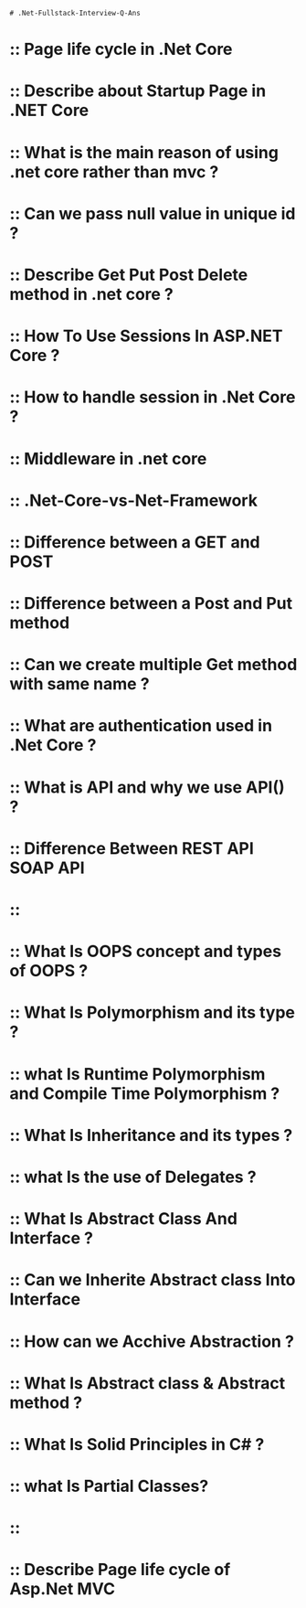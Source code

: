     # .Net-Fullstack-Interview-Q-Ans 
    
 # :: Page life cycle in .Net Core
 # :: Describe about Startup Page in .NET Core
 # :: What is the main reason of using .net core rather than mvc ?
 # :: Can we pass null value in unique id ?
 # :: Describe Get Put Post Delete method in .net core ?
 # :: How To Use Sessions In ASP.NET Core ?
 # :: How to handle session in .Net Core ?
 # :: Middleware in .net core
 # :: .Net-Core-vs-Net-Framework
 # :: Difference between a GET and POST
 # :: Difference between a Post and Put method
 # :: Can we create multiple Get method with same name ?
 # :: What are authentication used in .Net Core ?
 # :: What is API and why we use API() ?
 # :: Difference Between REST API SOAP API
 
 # ::
 
 # :: What Is OOPS concept and types of OOPS ?
 # :: What Is Polymorphism and its type ?
 # :: what Is Runtime Polymorphism and Compile Time Polymorphism ?
 # :: What Is Inheritance and its types ?
 # :: what Is the use of Delegates ?
 # :: What Is Abstract Class And Interface ?
 # :: Can we Inherite Abstract class Into Interface
 # :: How can we Acchive Abstraction ?
 # :: What Is Abstract class & Abstract method ?
 # :: What Is Solid Principles in C# ?
 # :: what Is Partial Classes?
 
 # ::
 
 # :: Describe Page life cycle of Asp.Net MVC 
 
